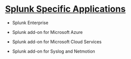 <h1><u>Splunk Specific Applications</u></h1>

 - Splunk Enterprise

 - Splunk add-on for Microsoft Azure

 - Splunk add-on for Microsoft Cloud Services

 - Splunk add-on for Syslog and Netmotion
